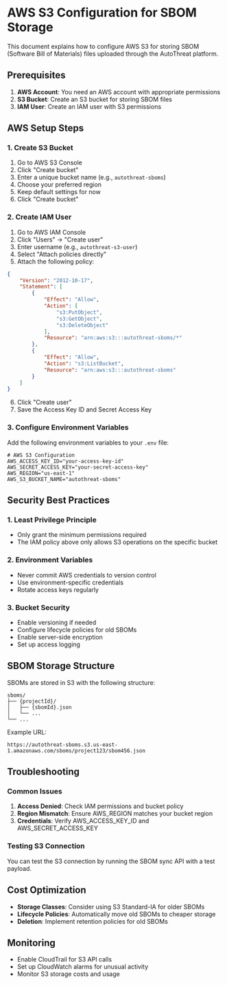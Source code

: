 # AWS S3 Configuration for SBOM Storage

This document explains how to configure AWS S3 for storing SBOM (Software Bill of Materials) files uploaded through the AutoThreat platform.

## Prerequisites

1. **AWS Account**: You need an AWS account with appropriate permissions
2. **S3 Bucket**: Create an S3 bucket for storing SBOM files
3. **IAM User**: Create an IAM user with S3 permissions

## AWS Setup Steps

### 1. Create S3 Bucket

1. Go to AWS S3 Console
2. Click "Create bucket"
3. Enter a unique bucket name (e.g., `autothreat-sboms`)
4. Choose your preferred region
5. Keep default settings for now
6. Click "Create bucket"

### 2. Create IAM User

1. Go to AWS IAM Console
2. Click "Users" → "Create user"
3. Enter username (e.g., `autothreat-s3-user`)
4. Select "Attach policies directly"
5. Attach the following policy:

```json
{
    "Version": "2012-10-17",
    "Statement": [
        {
            "Effect": "Allow",
            "Action": [
                "s3:PutObject",
                "s3:GetObject",
                "s3:DeleteObject"
            ],
            "Resource": "arn:aws:s3:::autothreat-sboms/*"
        },
        {
            "Effect": "Allow",
            "Action": "s3:ListBucket",
            "Resource": "arn:aws:s3:::autothreat-sboms"
        }
    ]
}
```

6. Click "Create user"
7. Save the Access Key ID and Secret Access Key

### 3. Configure Environment Variables

Add the following environment variables to your `.env` file:

```env
# AWS S3 Configuration
AWS_ACCESS_KEY_ID="your-access-key-id"
AWS_SECRET_ACCESS_KEY="your-secret-access-key"
AWS_REGION="us-east-1"
AWS_S3_BUCKET_NAME="autothreat-sboms"
```

## Security Best Practices

### 1. Least Privilege Principle
- Only grant the minimum permissions required
- The IAM policy above only allows S3 operations on the specific bucket

### 2. Environment Variables
- Never commit AWS credentials to version control
- Use environment-specific credentials
- Rotate access keys regularly

### 3. Bucket Security
- Enable versioning if needed
- Configure lifecycle policies for old SBOMs
- Enable server-side encryption
- Set up access logging

## SBOM Storage Structure

SBOMs are stored in S3 with the following structure:
```
sboms/
├── {projectId}/
│   ├── {sbomId}.json
│   └── ...
└── ...
```

Example URL:
```
https://autothreat-sboms.s3.us-east-1.amazonaws.com/sboms/project123/sbom456.json
```

## Troubleshooting

### Common Issues

1. **Access Denied**: Check IAM permissions and bucket policy
2. **Region Mismatch**: Ensure AWS_REGION matches your bucket region
3. **Credentials**: Verify AWS_ACCESS_KEY_ID and AWS_SECRET_ACCESS_KEY

### Testing S3 Connection

You can test the S3 connection by running the SBOM sync API with a test payload.

## Cost Optimization

- **Storage Classes**: Consider using S3 Standard-IA for older SBOMs
- **Lifecycle Policies**: Automatically move old SBOMs to cheaper storage
- **Deletion**: Implement retention policies for old SBOMs

## Monitoring

- Enable CloudTrail for S3 API calls
- Set up CloudWatch alarms for unusual activity
- Monitor S3 storage costs and usage